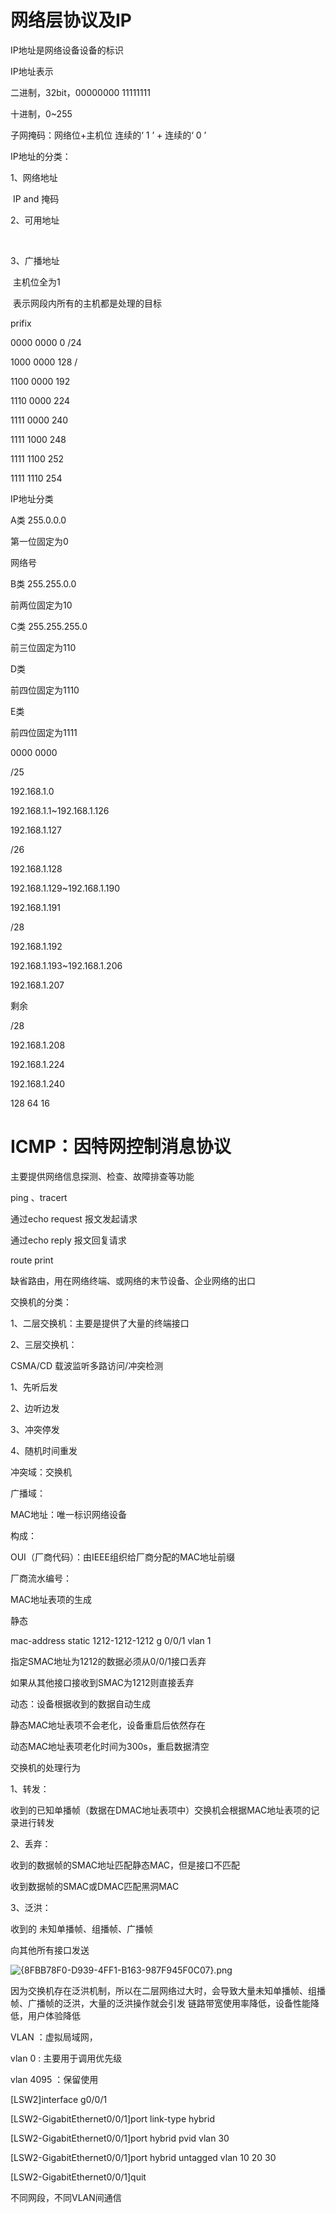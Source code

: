 # 网络层协议及IP

IP地址是网络设备设备的标识

IP地址表示

二进制，32bit，00000000 11111111

十进制，0~255



子网掩码：网络位+主机位 连续的‘ 1 ’ + 连续的‘ 0 ’

IP地址的分类：

1、网络地址

​	IP and 掩码

2、可用地址

​	

3、广播地址

​	主机位全为1

​	表示网段内所有的主机都是处理的目标

prifix

0000 0000 0      /24

1000 0000 128  /

1100 0000 192

1110 0000 224

1111 0000 240

1111 1000 248

1111 1100 252

1111 1110 254

IP地址分类

A类 255.0.0.0

第一位固定为0

网络号



B类 255.255.0.0

前两位固定为10



C类 255.255.255.0

前三位固定为110



D类 

前四位固定为1110



E类

前四位固定为1111





0000 0000

/25

192.168.1.0

192.168.1.1~192.168.1.126

192.168.1.127



/26

192.168.1.128

192.168.1.129~192.168.1.190

192.168.1.191



/28

192.168.1.192

192.168.1.193~192.168.1.206

192.168.1.207

剩余

/28

192.168.1.208

192.168.1.224

192.168.1.240



128 64 16



# ICMP：因特网控制消息协议

主要提供网络信息探测、检查、故障排查等功能

ping 、tracert

通过echo request 报文发起请求

通过echo reply 报文回复请求

route print





缺省路由，用在网络终端、或网络的末节设备、企业网络的出口





交换机的分类：

1、二层交换机：主要是提供了大量的终端接口

2、三层交换机：



CSMA/CD 载波监听多路访问/冲突检测

1、先听后发

2、边听边发

3、冲突停发

4、随机时间重发



冲突域：交换机

广播域：



MAC地址：唯一标识网络设备

构成：

OUI（厂商代码）：由IEEE组织给厂商分配的MAC地址前缀

厂商流水编号：







MAC地址表项的生成

静态

mac-address static 1212-1212-1212 g 0/0/1 vlan 1

指定SMAC地址为1212的数据必须从0/0/1接口丢弃

如果从其他接口接收到SMAC为1212则直接丢弃



动态：设备根据收到的数据自动生成

静态MAC地址表项不会老化，设备重启后依然存在

动态MAC地址表项老化时间为300s，重启数据清空





交换机的处理行为

1、转发：

收到的已知单播帧（数据在DMAC地址表项中）交换机会根据MAC地址表项的记录进行转发

2、丢弃：

收到的数据帧的SMAC地址匹配静态MAC，但是接口不匹配

收到数据帧的SMAC或DMAC匹配黑洞MAC

3、泛洪：

收到的 未知单播帧、组播帧、广播帧

向其他所有接口发送

![{8FBB78F0-D939-4FF1-B163-987F945F0C07}.png](https://notes-ming.oss-cn-beijing.aliyuncs.com/images/20250109044656864.png)



因为交换机存在泛洪机制，所以在二层网络过大时，会导致大量未知单播帧、组播帧、广播帧的泛洪，大量的泛洪操作就会引发 链路带宽使用率降低，设备性能降低，用户体验降低



VLAN ：虚拟局域网，



vlan 0 : 主要用于调用优先级

vlan 4095 ：保留使用





[LSW2]interface g0/0/1

[LSW2-GigabitEthernet0/0/1]port link-type hybrid

[LSW2-GigabitEthernet0/0/1]port hybrid pvid vlan 30

[LSW2-GigabitEthernet0/0/1]port hybrid untagged vlan 10 20 30

[LSW2-GigabitEthernet0/0/1]quit





不同网段，不同VLAN间通信

